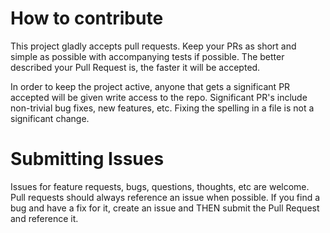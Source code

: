 # How to contribute


This project gladly accepts pull requests. Keep your PRs as short and simple as possible
with accompanying tests if possible. The better described your Pull Request is, the faster
it will be accepted.

In order to keep the project active, anyone that gets a significant PR accepted will be given write
access to the repo. Significant PR's include non-trivial bug fixes, new features, etc. Fixing
the spelling in a file is not a significant change.

# Submitting Issues

Issues for feature requests, bugs, questions, thoughts, etc are welcome. Pull requests should always
reference an issue when possible. If you find a bug and have a fix for it, create an issue and THEN
submit the Pull Request and reference it.

